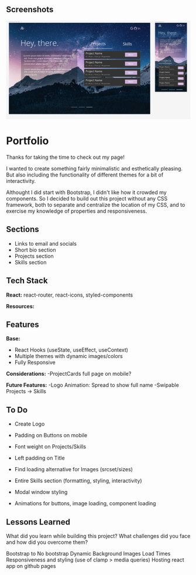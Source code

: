## Screenshots

![Site Screenshot](https://raw.githubusercontent.com/da3491/react-portfolio/main/src/images/PortfolioDesign.jpg)

# Portfolio

Thanks for taking the time to check out my page!

I wanted to create something fairly minimalistic and esthetically pleasing. But also including the functionality of different themes for a bit of interactivity.

Althought I did start with Bootstrap, I didn't like how it crowded my components. So I decided to build out this project without any CSS framework, both to separate and centralize the location of my CSS, and to exercise my knowledge of properties and responsiveness.

## Sections

- Links to email and socials
- Short bio section
- Projects section
- Skills section

## Tech Stack

**React:**
react-router, react-icons, styled-components

**Resources:**

## Features

**Base:**

- React Hooks (useState, useEffect, useContext)
- Multiple themes with dynamic images/colors
- Fully Responsive

**Considerations:**
-ProjectCards full page on mobile?

**Future Features:**
-Logo Animation: Spread to show full name
-Swipable Projects -> Skills

## To Do

- Create Logo
- Padding on Buttons on mobile
- Font weight on Projects/Skills
- Left padding on Title
- Find loading alternative for Images (srcset/sizes)

- Entire Skills section (formatting, styling, interactivity)
- Modal window styling
- Animations for buttons, image loading, component loading

## Lessons Learned

What did you learn while building this project? What challenges did you face and how did you overcome them?

Bootstrap to No bootstrap
Dynamic Background Images
Load Times
Responsiveness and styling (use of clamp > media queries)
Hosting react app on github pages
